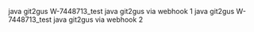 java git2gus W-7448713_test java git2gus via webhook 1
java git2gus W-7448713_test java git2gus via webhook 2